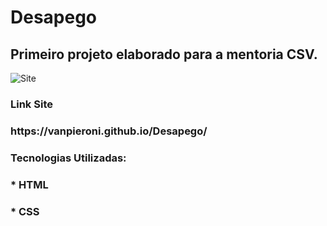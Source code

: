 # Desapego
<h2>Primeiro projeto elaborado para a mentoria CSV.</h2> 

![Site](https://github.com/VanPieroni/SiteVendaBolsasUsadas/blob/main/Desapego.png)

<h3>Link Site</h3> <h3>https://vanpieroni.github.io/Desapego/</h3>

<h3>Tecnologias Utilizadas:</h3>
<h3>* HTML</h3>
<h3>* CSS</h3>
